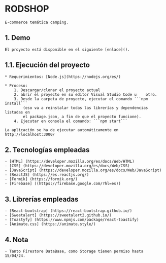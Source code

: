 # RODSHOP
    E-commerce temática camping.

## 1. Demo
    El proyecto está disponible en el siguiente [enlace]().

## 1.1. Ejecución del proyecto
    * Requerimientos: [Node.js](https://nodejs.org/es/)
  
    * Proceso:
        1. Descargar/clonar el proyecto actual
        2. abrir el proyecto en su editor Visual Studio Code u    otro.
        3. Desde la carpeta de proyecto, ejecutar el comando ```npm install``` 
            (eso va a reinstalar todas las librerías y dependencias listadas en 
            el package.json, a fin de que el proyecto funcione).
        4. Ejecutar en consola el comando: ```npm start```
 
    La aplicación se ha de ejecutar automáticamente en http://localhost:3000/

 ## 2. Tecnologías empleadas
    - [HTML] (https://developer.mozilla.org/es/docs/Web/HTML)
    - [CSS] (https://developer.mozilla.org/es/docs/Web/CSS)
    - [JavaScript] (https://developer.mozilla.org/es/docs/Web/JavaScript)
    - [ReactJS] (https://es.reactjs.org/)
    - [Formik] (https://formik.org/)
    - [Firebase] ((https://firebase.google.com/?hl=es))

 ## 3. Librerías empleadas
    - [React-bootstrap] (https://react-bootstrap.github.io/)
    - [Sweetalert] (https://sweetalert2.github.io/)
    - [Toastyfy] (https://www.npmjs.com/package/react-toastify)
    - [Animate.css] (https://animate.style/)

  ## 4. Nota
    - Tanto Firestore DataBase, como Storage tienen permiso hasta 15/04/24.

 
